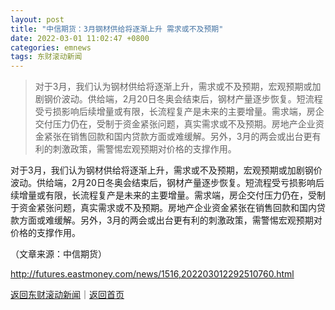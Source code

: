 ```yaml
---
layout: post
title: "中信期货：3月钢材供给将逐渐上升 需求或不及预期"
date: 2022-03-01 11:02:47 +0800
categories: emnews
tags: 东财滚动新闻
---
```

> 对于3月，我们认为钢材供给将逐渐上升，需求或不及预期，宏观预期或加剧钢价波动。供给端，2月20日冬奥会结束后，钢材产量逐步恢复。短流程受亏损影响后续增量或有限，长流程复产是未来的主要增量。需求端，房企交付压力仍在，受制于资金紧张问题，真实需求或不及预期。房地产企业资金紧张在销售回款和国内贷款方面或难缓解。另外，3月的两会或出台更有利的刺激政策，需警惕宏观预期对价格的支撑作用。

<p>对于3月，我们认为钢材供给将逐渐上升，需求或不及预期，宏观预期或加剧钢价波动。供给端，2月20日冬奥会结束后，钢材产量逐步恢复。短流程受亏损影响后续增量或有限，长流程复产是未来的主要增量。需求端，房企交付压力仍在，受制于资金紧张问题，真实需求或不及预期。房地产企业资金紧张在销售回款和国内贷款方面或难缓解。另外，3月的两会或出台更有利的刺激政策，需警惕宏观预期对价格的支撑作用。</p><p class="em_media">（文章来源：中信期货）</p>

<http://futures.eastmoney.com/news/1516,202203012292510760.html>

[返回东财滚动新闻](//finews.withounder.com/emnews/)｜[返回首页](//finews.withounder.com/)